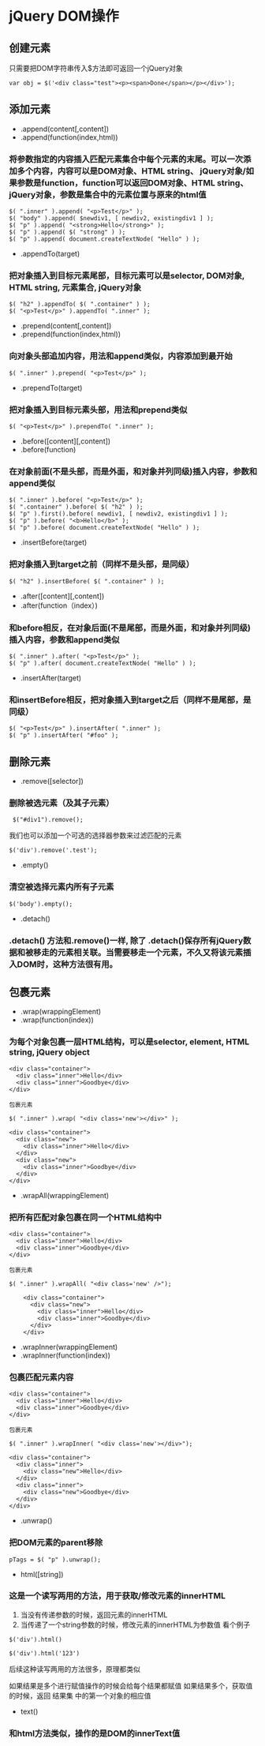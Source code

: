 # jQuery DOM操作


## 创建元素

只需要把DOM字符串传入$方法即可返回一个jQuery对象
```
var obj = $('<div class="test"><p><span>Done</span></p></div>');
```

## 添加元素
- .append(content[,content])
- .append(function(index,html))

### 将参数指定的内容插入匹配元素集合中每个元素的末尾。可以一次添加多个内容，内容可以是DOM对象、HTML string、 jQuery对象/如果参数是function，function可以返回DOM对象、HTML string、 jQuery对象，参数是集合中的元素位置与原来的html值

```
$( ".inner" ).append( "<p>Test</p>" );
$( "body" ).append( $newdiv1, [ newdiv2, existingdiv1 ] );
$( "p" ).append( "<strong>Hello</strong>" );
$( "p" ).append( $( "strong" ) );
$( "p" ).append( document.createTextNode( "Hello" ) );
```

- .appendTo(target)

### 把对象插入到目标元素尾部，目标元素可以是selector, DOM对象, HTML string, 元素集合, jQuery对象
```
$( "h2" ).appendTo( $( ".container" ) );
$( "<p>Test</p>" ).appendTo( ".inner" );
```

- .prepend(content[,content])
- .prepend(function(index,html))

### 向对象头部追加内容，用法和append类似，内容添加到最开始

```
$( ".inner" ).prepend( "<p>Test</p>" );
```

- .prependTo(target)

### 把对象插入到目标元素头部，用法和prepend类似
```
$( "<p>Test</p>" ).prependTo( ".inner" );
```

- .before([content][,content]) 
- .before(function)

### 在对象前面(不是头部，而是外面，和对象并列同级)插入内容，参数和append类似

```
$( ".inner" ).before( "<p>Test</p>" );
$( ".container" ).before( $( "h2" ) );
$( "p" ).first().before( newdiv1, [ newdiv2, existingdiv1 ] );
$( "p" ).before( "<b>Hello</b>" );
$( "p" ).before( document.createTextNode( "Hello" ) );
```

- .insertBefore(target)

### 把对象插入到target之前（同样不是头部，是同级）

```
$( "h2" ).insertBefore( $( ".container" ) );
```

- .after([content][,content]) 
- .after(function（index）)

### 和before相反，在对象后面(不是尾部，而是外面，和对象并列同级)插入内容，参数和append类似

```
$( ".inner" ).after( "<p>Test</p>" );
$( "p" ).after( document.createTextNode( "Hello" ) );
```

- .insertAfter(target)

### 和insertBefore相反，把对象插入到target之后（同样不是尾部，是同级）
```
$( "<p>Test</p>" ).insertAfter( ".inner" );
$( "p" ).insertAfter( "#foo" );
```
## 删除元素

- .remove([selector])

### 删除被选元素（及其子元素）
```
 $("#div1").remove();
```
我们也可以添加一个可选的选择器参数来过滤匹配的元素
```
$('div').remove('.test');
```

- .empty()

### 清空被选择元素内所有子元素
```
$('body').empty();
```

- .detach()

### .detach() 方法和.remove()一样, 除了 .detach()保存所有jQuery数据和被移走的元素相关联。当需要移走一个元素，不久又将该元素插入DOM时，这种方法很有用。

## 包裹元素

- .wrap(wrappingElement)
- .wrap(function(index))

### 为每个对象包裹一层HTML结构，可以是selector, element, HTML string, jQuery object

```
<div class="container">
  <div class="inner">Hello</div>
  <div class="inner">Goodbye</div>
</div>
```
```
包裹元素

$( ".inner" ).wrap( "<div class='new'></div>" );
```
```
<div class="container">
  <div class="new">
    <div class="inner">Hello</div>
  </div>
  <div class="new">
    <div class="inner">Goodbye</div>
  </div>
</div>
```

- .wrapAll(wrappingElement)

### 把所有匹配对象包裹在同一个HTML结构中

```
<div class="container">
  <div class="inner">Hello</div>
  <div class="inner">Goodbye</div>
</div>
```
```
包裹元素

$( ".inner" ).wrapAll( "<div class='new' />");
```
```
    <div class="container">
      <div class="new">
        <div class="inner">Hello</div>
        <div class="inner">Goodbye</div>
      </div>
    </div>
```
    
- .wrapInner(wrappingElement)
- .wrapInner(function(index))

### 包裹匹配元素内容

```
<div class="container">
  <div class="inner">Hello</div>
  <div class="inner">Goodbye</div>
</div>
```
```
包裹元素

$( ".inner" ).wrapInner( "<div class='new'></div>");
```
```
<div class="container">
  <div class="inner">
    <div class="new">Hello</div>
  </div>
  <div class="inner">
    <div class="new">Goodbye</div>
  </div>
</div>
```

- .unwrap()

### 把DOM元素的parent移除
```
pTags = $( "p" ).unwrap();
```

- html([string])

### 这是一个读写两用的方法，用于获取/修改元素的innerHTML

1. 当没有传递参数的时候，返回元素的innerHTML
2. 当传递了一个string参数的时候，修改元素的innerHTML为参数值
看个例子
```
$('div').html()

$('div').html('123')
```
后续这种读写两用的方法很多，原理都类似

如果结果是多个进行赋值操作的时候会给每个结果都赋值
如果结果多个，获取值的时候，返回 结果集 中的第一个对象的相应值

- text()

### 和html方法类似，操作的是DOM的innerText值